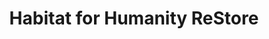 ---
title: "Habitat for Humanity ReStore"
url: /urbandale/habitat-for-humanity-restore/
shop: charity
---
